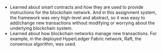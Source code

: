 - Learned about smart contracts and how they are used to provide instructions for the blockchain network. And in this assignment system, the framework was very high-level and abstract, so it was easy to add/change new transactions without modifying or worrying about the underlying blockchain system.
- Learned about how blockchain networks manage new transactions. For example, in the deployed HyperLedger Fabric network, Raft, the consensus algorithm, was used.

